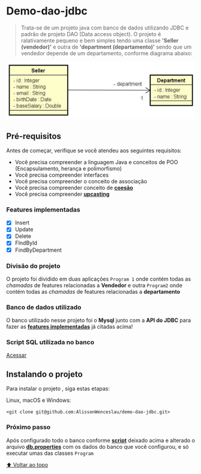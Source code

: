 # Demo-dao-jdbc 

> Trata-se de um projeto java com banco de dados utilizando JDBC e padrão de projeto DAO (Data access object). 
O projeto é ralativamente pequeno e bem simples tendo uma classe **'Seller (vendedor)'** e outra de **'department (departamento)'** sendo que um vendedor depende de um departamento, conforme diagrama abaixo:

<img src="img/diagrama-classe.png" alt="Funcionamento">

## Pré-requisitos

Antes de começar, verifique se você atendeu aos seguintes requisitos:
* Você precisa compreender a linguagem Java e conceitos de POO (Encapsulamento, herança e polimorfismo)
* Você precisa compreender interfaces
* Você precisa compreender o conceito de associação
* Você precisa compreender conceito de [**coesão**](https://www.devmedia.com.br/entendendo-coesao-e-acoplamento/18538)
* Você precisa compreender [**upcasting**](https://pt.stackoverflow.com/questions/131091/o-que-%C3%A9-upcasting-e-downcasting-na-linguagem-java)

### Features implementadas
- [x] Insert
- [x] Update
- [x] Delete
- [x] FIndById
- [x] FindByDepartment

### Divisão do projeto
O projeto foi dividido em duas aplicações ``Program 1`` onde contém todas as *chamadas* de features relacionadas a **Vendedor** e outra ``Program2`` onde contém todas as *chamadas* de features relacionadas a **departamento**

### Banco de dados utilizado
O banco utilizado nesse projeto foi o **Mysql** junto com a **API do JDBC** para fazer as [**features implementadas**](#features-implementadas) já citadas acima!


### Script SQL utilizada no banco
[Acessar](database.sql)
## Instalando o projeto <Demo-dao-jdbc>

Para instalar o projeto <demo-dao-jdbc >, siga estas etapas:

Linux, macOS e Windows:
```
<git clone git@github.com:AlissonWenceslau/demo-dao-jdbc.git>
```
### Próximo passo
 Após configurado todo o banco conforme [**script**](#sql-script) deixado acima e alterado o arquivo [**db.properties**](db.properties) com os dados do banco que você configurou, e só executar umas das classes ``Program``


[⬆ Voltar ao topo](#demo-dao-jdbc)<br>